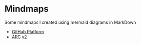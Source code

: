 # Mindmaps
Some mindmaps I created using mermaid diagrams in MarkDown

- [GitHub Platform](./GitHub-platform-mindmap.md)
- [ARC v2](./GitHub-ARC-v2-mindmap.md)
